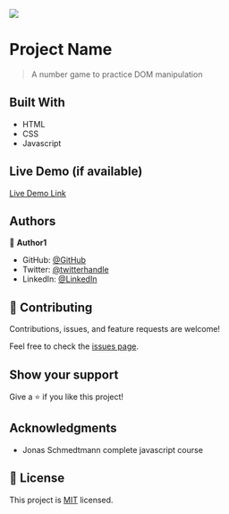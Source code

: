 ![](https://img.shields.io/badge/Microverse-blueviolet)

# Project Name

> A number game to practice DOM manipulation


## Built With

- HTML
- CSS
- Javascript

## Live Demo (if available)

[Live Demo Link](https://livedemo.com)






## Authors

👤 **Author1**

- GitHub: [@GitHub](https://github.com/Kimutai01)
- Twitter: [@twitterhandle](https://twitter.com/twitterhandle)
- LinkedIn: [@LinkedIn](https://www.linkedin.com/in/kimutai-kiprotich-1b5045216/)



## 🤝 Contributing

Contributions, issues, and feature requests are welcome!

Feel free to check the [issues page](../../issues/).

## Show your support

Give a ⭐️ if you like this project!

## Acknowledgments

- Jonas Schmedtmann complete javascript course

## 📝 License

This project is [MIT](./MIT.md) licensed.
